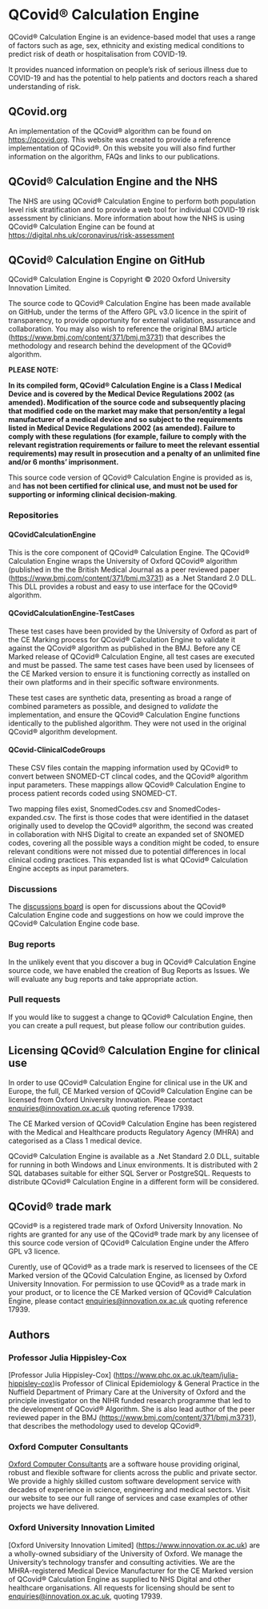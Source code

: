# QCovid® Calculation Engine

QCovid® Calculation Engine is an evidence-based model that uses a range of factors such as age, sex, ethnicity and existing medical conditions to predict risk of death or hospitalisation from COVID-19.

It provides nuanced information on people’s risk of serious illness due to COVID-19 and has the potential to help patients and doctors reach a shared understanding of risk.

## QCovid.org
An implementation of the QCovid® algorithm can be found on https://qcovid.org. This website was created to provide a reference implementation of QCovid®. On this website you will also find further information on the algorithm, FAQs and links to our publications.

## QCovid® Calculation Engine and the NHS
The NHS are using QCovid® Calculation Engine to perform both population level risk stratification and to provide a web tool for individual COVID-19 risk assessment by clinicians. More information about how the NHS is using QCovid® Calculation Engine can be found at https://digital.nhs.uk/coronavirus/risk-assessment

## QCovid® Calculation Engine on GitHub
 QCovid® Calculation Engine is Copyright © 2020 Oxford University Innovation Limited.
 
The source code to QCovid® Calculation Engine has been made available on GitHub, under the terms of the Affero GPL v3.0 licence in the spirit of transparency, to provide opportunity for external validation, assurance and collaboration. You may also wish to reference the original BMJ article (https://www.bmj.com/content/371/bmj.m3731) that describes the methodology and research behind the development of the QCovid® algorithm.

**PLEASE NOTE:**

**In its compiled form, QCovid® Calculation Engine is a Class I Medical Device and is covered by the Medical Device Regulations 2002 (as amended). Modification of the source code and subsequently placing that modified code on the market may make that person/entity a legal manufacturer of a medical device and so subject to the requirements listed in Medical Device Regulations 2002 (as amended). Failure to comply with these regulations (for example, failure to comply with the relevant registration requirements or failure to meet the relevant essential requirements) may result in prosecution and a penalty of an unlimited fine and/or 6 months’ imprisonment.** 

This source code version of QCovid® Calculation Engine is provided as is, and **has not been certified for clinical use, and must not be used for supporting or informing clinical decision-making**.

### Repositories

#### QCovidCalculationEngine
This is the core component of QCovid® Calculation Engine. The QCovid® Calculation Engine wraps the University of Oxford QCovid® algorithm (published in the the British Medical Journal as a peer reviewed paper (https://www.bmj.com/content/371/bmj.m3731) as a .Net Standard 2.0 DLL. This DLL provides a robust and easy to use interface for the QCovid® algorithm.

#### QCovidCalculationEngine-TestCases
These test cases have been provided by the University of Oxford as part of the CE Marking process for QCovid® Calculation Engine to validate it against the QCovid® algorithm as published in the BMJ. Before any CE Marked release of QCovid® Calculation Engine, all test cases are executed and must be passed. The same test cases have been used by licensees of the CE Marked version to ensure it is functioning correctly as installed on their own platforms and in their specific software environments.

These test cases are synthetic data, presenting as broad a range of combined parameters as possible, and designed to _validate_ the implementation, and ensure the QCovid® Calculation Engine functions identically to the published algorithm. They were not used in the original QCovid® algorithm development.

#### QCovid-ClinicalCodeGroups
These CSV files contain the mapping information used by QCovid® to convert between SNOMED-CT clincal codes, and the QCovid® algorithm input parameters. These mappings allow QCovid® Calculation Engine to process patient records coded using SNOMED-CT. 

Two mapping files exist, SnomedCodes.csv and SnomedCodes-expanded.csv. The first is those codes that were identified in the dataset originally used to develop the QCovid® algorithm, the second was created in collaboration with NHS Digital to create an expanded set of SNOMED codes, covering all the possible ways a condition might be coded, to ensure relevant conditions were not missed due to potential differences in local clinical coding practices. This expanded list is what QCovid® Calculation Engine accepts as input parameters.  

### Discussions
The [discussions board](https://github.com/QCovid/QCovid/discussions) is open for discussions about the QCovid® Calculation Engine code and suggestions on how we could improve the QCovid® Calculation Engine code base.

### Bug reports
In the unlikely event that you discover a bug in QCovid® Calculation Engine source code, we have enabled the creation of Bug Reports as Issues. 
We will evaluate any bug reports and take appropriate action.

### Pull requests
If you would like to suggest a change to QCovid® Calculation Engine, then you can create a pull request, but please follow our contribution guides.

## Licensing QCovid® Calculation Engine for clinical use
In order to use QCovid® Calculation Engine for clinical use in the UK and Europe, the full, CE Marked version of QCovid® Calculation Engine can be licensed from Oxford University Innovation. Please contact enquiries@innovation.ox.ac.uk quoting reference 17939.

The CE Marked version of QCovid® Calculation Engine has been registered with the Medical and Healthcare products Regulatory Agency (MHRA) and categorised as a Class 1 medical device.

QCovid® Calculation Engine is available as a .Net Standard 2.0 DLL, suitable for running in both Windows and Linux environments. It is distributed with 2 SQL databases suitable for either SQL Server or PostgreSQL. Requests to distribute QCovid® Calculation Engine in a different form will be considered.

## QCovid® trade mark
QCovid® is a registered trade mark of Oxford University Innovation. No rights are granted for any use of the QCovid® trade mark by any licensee of this source code version of QCovid® Calculation Engine under the Affero GPL v3 licence. 

Curently, use of QCovid® as a trade mark is reserved to licensees of the CE Marked version of the QCovid Calculation Engine, as licensed by Oxford University Innovation. For permission to use QCovid® as a trade mark in your product, or to licence the CE Marked version of QCovid® Calculation Engine, please contact enquiries@innovation.ox.ac.uk quoting reference 17939. 

## Authors
### Professor Julia Hippisley-Cox
[Professor Julia Hippisley-Cox] (https://www.phc.ox.ac.uk/team/julia-hippisley-cox)is Professor of Clinical Epidemiology & General Practice in the Nuffield Department of Primary Care at the University of Oxford and the principle investigator on the NIHR funded research programme that led to the development of QCovid® Algorithm. She is also lead author of the peer reviewed paper in the BMJ (https://www.bmj.com/content/371/bmj.m3731), that describes the methodology used to develop QCovid®.

### Oxford Computer Consultants
[Oxford Computer Consultants](https://www.oxfordcc.co.uk/) are a software house providing original, robust and flexible software for clients across the public and private sector. We provide a highly skilled custom software development service with decades of experience in science, engineering and medical sectors. Visit our website to see our full range of services and case examples of other projects we have delivered.

### Oxford University Innovation Limited
[Oxford University Innovation Limited] (https://www.innovation.ox.ac.uk) are a wholly-owned subsidiary of the University of Oxford. We manage the University’s technology transfer and consulting activities. We are the MHRA-registered Medical Device Manufacturer for the CE Marked version of QCovid® Calculation Engine as supplied to NHS Digital and other healthcare organisations. All requests for licensing should be sent to enquiries@innovation.ox.ac.uk, quoting 17939.
